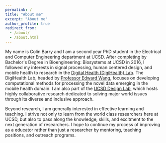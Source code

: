 ```yaml
---
permalink: /
title: "About me"
excerpt: "About me"
author_profile: true
redirect_from: 
  - /about/
  - /about.html
---
```


My name is Colin Barry and I am a second year PhD student in the Electrical and Computer Engineering department at UCSD. After completing by Bachelor's Degree in Bioengineering: Biosystems at UCSD in 2016, I followed my interests in signal processing, human centered design, and mobile health to research in the  [Digital Health (DigiHealth) Lab](https://digihealth.eng.ucsd.edu/). The DigiHealth Lab, headed by [Professor Edward Wang](https://www.ejaywang.com/), focuses on developing computational methods for processing the novel data emerging in the mobile health domain. I am also part of the [UCSD Design Lab](https://designlab.ucsd.edu/), which hosts highly collaborative research dedicated to solving major world issues through its diverse and inclusive approach.

Beyond research, I am generally interested in effective learning and teaching. I strive not only to learn from the world class researchers here at UCSD, but also to pass along the knowledge, skills, and excitment to the next generation of researchers. I hope to continue my process of improving as a educator rather than just a researcher by mentoring, teaching positions, and outreach programs.

